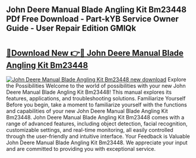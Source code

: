 ## John Deere Manual Blade Angling Kit Bm23448 PDf Free Download - Part-kYB Service Owner Guide - User Repair Edition GMlQk

# <h2><a href="http://bc89962.oget.top/?id=John+Deere+Manual+Blade+Angling+Kit+Bm23448">🔗Download New 👉🔴 John Deere Manual Blade Angling Kit Bm23448</a></h2>

[![John Deere Manual Blade Angling Kit Bm23448 new download](https://i.imgur.com/5g1atiW.png)](http://bc89962.oget.top/?id=John+Deere+Manual+Blade+Angling+Kit+Bm23448)
Explore the Possibilities Welcome to the world of possibilities with your new John Deere Manual Blade Angling Kit Bm23448! This manual explores its features, applications, and troubleshooting solutions. Familiarize Yourself Before you begin, take a moment to familiarize yourself with the functions and capabilities of your new John Deere Manual Blade Angling Kit Bm23448. John Deere Manual Blade Angling Kit Bm23448 comes with a range of advanced features, including object detection, facial recognition, customizable settings, and real-time monitoring, all easily controlled through the user-friendly and intuitive interface. Your Feedback is Valuable John Deere Manual Blade Angling Kit Bm23448. We appreciate your input and are committed to providing you with exceptional service.
